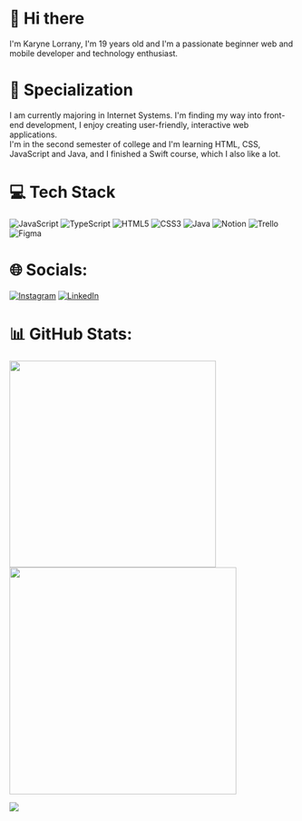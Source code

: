 # 👋 Hi there

I'm Karyne Lorrany, I'm 19 years old and I'm a passionate beginner web and mobile developer and technology enthusiast. </br>


  # 🚀 Specialization

 I am currently majoring in Internet Systems. I'm finding my way into front-end development, I enjoy creating user-friendly, interactive web applications. </br>  I'm in the second semester of college and I'm learning HTML, CSS, JavaScript and Java, and I finished a Swift course, which I also like a lot.  </br>

# 💻 Tech Stack
![JavaScript](https://img.shields.io/badge/javascript-%23323330.svg?style=for-the-badge&logo=javascript&logoColor=%23F7DF1E) ![TypeScript](https://img.shields.io/badge/typescript-%23007ACC.svg?style=for-the-badge&logo=typescript&logoColor=white) ![HTML5](https://img.shields.io/badge/html5-%23E34F26.svg?style=for-the-badge&logo=html5&logoColor=white) ![CSS3](https://img.shields.io/badge/vuejs-%2335495e.svg?style=for-the-badge&logo=vuedotjs&logoColor=%234FC08D) ![Java](https://img.shields.io/badge/java-%23ED8B00.svg?style=for-the-badge&logo=java&logoColor=white) ![Notion](https://img.shields.io/badge/Notion-%23000000.svg?style=for-the-badge&logo=notion&logoColor=white) ![Trello](https://img.shields.io/badge/Trello-%23026AA7.svg?style=for-the-badge&logo=Trello&logoColor=white)
![Figma](https://img.shields.io/badge/Figma-F24E1E?style=for-the-badge&logo=figma&logoColor=white)

# 🌐 Socials:
[![Instagram](https://img.shields.io/badge/Instagram-%23E4405F.svg?logo=Instagram&logoColor=white)](https://instagram.com/kahcodes) [![LinkedIn](https://img.shields.io/badge/LinkedIn-%230077B5.svg?logo=linkedin&logoColor=white)](https://www.linkedin.com/in/karyne-lorrany) 

# 📊 GitHub Stats:
<img src="https://github-readme-stats-wheat-two-53.vercel.app/api?username=kahcodes&theme=neon&hide_border=false&include_all_commits=false&count_private=false"  width="364px" />                    <img src="https://github-readme-streak-stats.herokuapp.com/?user=kahcodes&theme=neon&hide_border=false"  width="400px" />



![](https://github-readme-stats-wheat-two-53.vercel.app/api/top-langs/?username=kahcodes&theme=neon&hide_border=false&include_all_commits=false&count_private=false&layout=compact)
